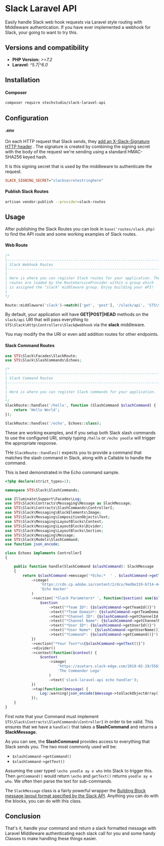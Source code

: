 # Slack Laravel API
Easily handle Slack web hook requests via Laravel style routing with Middleware authentication. If you have ever implemented a webhook for Slack, your going to want to try this.

## Versions and compatibility
* **PHP Version:** *>=7.2*
* **Laravel**: *^5.7|^6.0*

## Installation
#### Composer
```bash
composer require stechstudio/slack-laravel-api
```
## Configuration

#### .env
On each HTTP request that Slack sends, they [add an X-Slack-Signature HTTP header](https://api.slack.com/docs/verifying-requests-from-slack#about) . The signature is created by combining the signing secret with the body of the request we're sending using a standard HMAC-SHA256 keyed hash.

It is this signing secret that is used by the middleware to authenticate the request.
```ini
SLACK_SIGNING_SECRET="slacksecretestringhere"
```

#### Publish Slack Routes
```bash
artisan vendor:publish --provider=slack-routes
```

## Usage
After publishing the Slack Routes you can look in `base('routes/slack.php)` to find the API route and some working examples of Slack routes.

#### Web Route
```php 
/*
|--------------------------------------------------------------------------
| Slack Webhook Routes
|--------------------------------------------------------------------------
|
| Here is where you can register Slack routes for your application. These
| routes are loaded by the RouteServiceProvider within a group which
| is assigned the "slack" middleware group. Enjoy building your API!
|
*/

Route::middleware('slack')->match(['get', 'post'], '/slack/api', 'STS\Slack\Http\Controllers\Slack@webhook');
````

By default, your application will have **GET|POST|HEAD** methods on the `slack/api` URI that will pass everything to `STS\Slack\Http\Controllers\Slack@webhook` via the **slack** middleware.

You may modify the the URI or even add addition routes for other endpoints.
#### Slack Command Routes
```php
use STS\Slack\Facades\SlackRoute;
use STS\Slack\SlashCommands\Echoes;

/*
|--------------------------------------------------------------------------
| Slack Command Routes
|--------------------------------------------------------------------------
|
| Here is where you can register Slack commands for your application.
|
*/
SlackRoute::handles('/hello', function (SlashCommand $slashCommand) {
    return 'Hello World';
});

SlackRoute::handles('/echo', Echoes::class);
```

These are working examples, and if you setup both Slack slash commands to use the configured URI, simply typing `/hello` or `/echo yoodle` will trigger the appropriate response.

THe `SlackRoute::handles()` expects you to provide a command that matches the slash command in Slack, along with a Callable to handle the command.

This is best demonstrated in the Echo command sample.

```php
<?php declare(strict_types=1);

namespace STS\Slack\SlashCommands;

use Illuminate\Support\Facades\Log;
use STS\Slack\Contracts\Messaging\Message as SlackMessage;
use STS\Slack\Contracts\SlashCommands\ControllerI;
use STS\Slack\Messaging\BlockElements\Image;
use STS\Slack\Messaging\CompositionObjects\Text;
use STS\Slack\Messaging\LayoutBlocks\Context;
use STS\Slack\Messaging\LayoutBlocks\Divider;
use STS\Slack\Messaging\LayoutBlocks\Section;
use STS\Slack\Messaging\Message;
use STS\Slack\Models\SlashCommand;
use function json_encode;

class Echoes implements ControllerI
{

    public function handle(SlashCommand $slashCommand): SlackMessage
    {
        return $slashCommand->message('*Echo:*  ' . $slashCommand->getText())
            ->image(
                'https://cdn.cp.adobe.io/content/2/dcx/9ed8e319-b714-4c8d-b9d5-7a6d419e50b3/rendition/preview.jpg/version/0/format/jpg/dimension/width/size/1200',
                'Echo Hacker'
            )
            ->section('*Slack Parameters* ', function($section) use($slashCommand) {
                $section
                    ->text("*Team ID*: {$slashCommand->getTeamId()}")
                    ->text("*Team Domain*: {$slashCommand->getTeamDomain()}")
                    ->text("*Channel ID*: {$slashCommand->getChannelId()}")
                    ->text("*Channel Name*: {$slashCommand->getChannelName()}")
                    ->text("*User ID*: {$slashCommand->getUserId()}")
                    ->text("*User Name*: {$slashCommand->getUserName()}")
                    ->text("*Command*: {$slashCommand->getCommand()}");
            })
            ->section("*Your Text*\n{$slashCommand->getText()}")
            ->divider()
            ->context(function($context) {
                $context
                    ->image(
                        'https://avatars.slack-edge.com/2019-02-19/556373803382_e2c54afedc2a4fb73ccd_512.png',
                        'The Commander Logo'
                    )
                    ->text('slack-laravel-api echo handler');
            })
            ->tap(function($message) {
                Log::warning(json_encode($message->toSlackObjectArray()));                
            });
    }
}
```

First note that your Command must implement `STS\Slack\Contracts\SlashCommands\ControllerI` in order to be valid. This ensures that we have a `handle()` that takes a **SlashCommand** and returns a **SlackMessage.**

As you can see, the **SlashCommand** provides access to everything that Slack sends you. The two most commonly used will be:

* `$slashCommand->getCommand()`
* `$slashCommand->getText()`

Assuming the user typed `\echo yoodle ay e who` into Slack to trigger this. Then `getCommand()` would return `\echo` and `getText()` returns `yoodle ay e who`. We often then parse the text for sub-commands.

The `SlackMessage` class is a fairly powerful wrapper the [Building Block message layout format specified by the Slack API](https://api.slack.com/messaging/composing/layouts). Anything you can do with the blocks, you can do with this class.

## Conclusion
That's it, handle your command and return a slack formatted message with Laravel Middleware authenticating each slack call for you and some handy Classes to make handling these things easier.